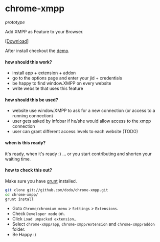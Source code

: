 chrome-xmpp
===========

*prototype*

Add XMPP as Feature to your Browser.

[[Download](http://dodo.github.io/chrome-xmpp/download.html)]

After install checkout the [demo](http://dodo.github.io/chrome-xmpp/).


#### how should this work?

* install app + extension + addon
* go to the options page and enter your jid + credentials
* be happy to find window.XMPP on every website
* write website that uses this feature

#### how should this be used?

* website use window.XMPP to ask for a new connection (or access to a running connection)
* user gets asked by infobar if he/she would allow access to the xmpp connection
* user can grant different access levels to each website (TODO)

#### when is this ready?

it's ready, when it's ready :)
… or you start contributing and shorten your waiting time.


#### how to check this out?

Make sure you have [grunt](https://gruntjs.com/) installed.

```bash
git clone git://github.com/dodo/chrome-xmpp.git
cd chrome-xmpp/
grunt install
```

- Goto `Chrome/chromium menu` > `Settings` > `Extensions`.
- Check `Developer mode` on.
- Click `Load unpacked extension…`
- Select `chrome-xmpp/app`, `chrome-xmpp/extension` and `chrome-xmpp/addon` folder.
- Be Happy :)

